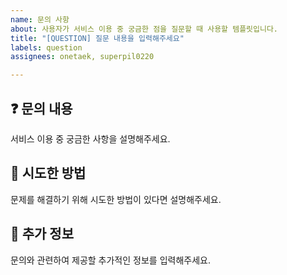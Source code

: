 ```yaml
---
name: 문의 사항
about: 사용자가 서비스 이용 중 궁금한 점을 질문할 때 사용할 템플릿입니다.
title: "[QUESTION] 질문 내용을 입력해주세요"
labels: question
assignees: onetaek, superpil0220

---
```


## ❓ 문의 내용
서비스 이용 중 궁금한 사항을 설명해주세요.

## 🔎 시도한 방법
문제를 해결하기 위해 시도한 방법이 있다면 설명해주세요.

## 📌 추가 정보
문의와 관련하여 제공할 추가적인 정보를 입력해주세요.
